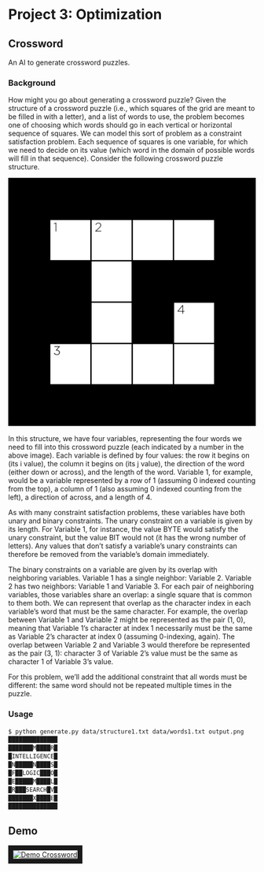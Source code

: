 # Project 3: Optimization

## Crossword

An AI to generate crossword puzzles.

### Background

How might you go about generating a crossword puzzle? Given the structure of a crossword puzzle
(i.e., which squares of the grid are meant to be filled in with a letter), and a list of words to
use, the problem becomes one of choosing which words should go in each vertical or horizontal sequence
of squares. We can model this sort of problem as a constraint satisfaction problem. Each sequence of squares
is one variable, for which we need to decide on its value (which word in the domain of possible words will fill
in that sequence). Consider the following crossword puzzle structure.

![structure](assets/structure.png)

In this structure, we have four variables, representing the four words we need to fill into this crossword
puzzle (each indicated by a number in the above image). Each variable is defined by four values: the row it
begins on (its i value), the column it begins on (its j value), the direction of the word (either down or across),
and the length of the word. Variable 1, for example, would be a variable represented by a row of 1 (assuming 0
indexed counting from the top), a column of 1 (also assuming 0 indexed counting from the left), a direction of
across, and a length of 4.

As with many constraint satisfaction problems, these variables have both unary and binary constraints.
The unary constraint on a variable is given by its length. For Variable 1, for instance, the value BYTE would
satisfy the unary constraint, but the value BIT would not (it has the wrong number of letters). Any values that
don’t satisfy a variable’s unary constraints can therefore be removed from the variable’s domain immediately.

The binary constraints on a variable are given by its overlap with neighboring variables. Variable 1 has
a single neighbor: Variable 2. Variable 2 has two neighbors: Variable 1 and Variable 3. For each pair of
neighboring variables, those variables share an overlap: a single square that is common to them both. We can
represent that overlap as the character index in each variable’s word that must be the same character.
For example, the overlap between Variable 1 and Variable 2 might be represented as the pair (1, 0),
meaning that Variable 1’s character at index 1 necessarily must be the same as Variable 2’s character
at index 0 (assuming 0-indexing, again). The overlap between Variable 2 and Variable 3 would therefore
be represented as the pair (3, 1): character 3 of Variable 2’s value must be the same as character 1 of
Variable 3’s value.

For this problem, we’ll add the additional constraint that all words must be different: the same word should
not be repeated multiple times in the puzzle.

### Usage
```bash
$ python generate.py data/structure1.txt data/words1.txt output.png
██████████████
███████M████R█
█INTELLIGENCE█
█N█████N████S█
█F██LOGIC███O█
█E█████M████L█
█R███SEARCH█V█
███████X████E█
██████████████
```

## Demo

<a href="http://www.youtube.com/watch?feature=player_embedded&v=nbKCHkkloRA
" target="_blank"><img src="http://img.youtube.com/vi/nbKCHkkloRA/0.jpg"
alt="Demo Crossword" width="240" height="180" border="10" /></a>
